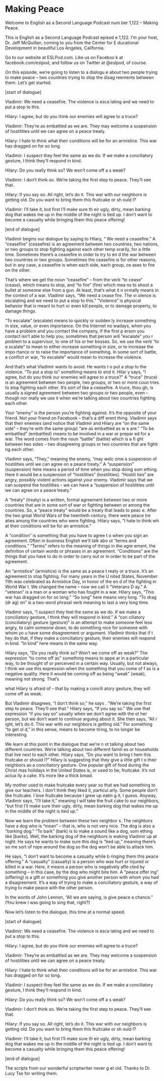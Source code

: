 # Making Peace

Welcome to English as a Second Language Podcast num ber 1,122 – Making Peace.

This is English as a Second Language Podcast episod e 1,122. I’m your host, Dr. Jeff McQuillan, coming to you from the Center for E ducational Development in beautiful Los Angeles, California.

Go to our website at ESLPod.com. Like us on Faceboo k at facebook.com/eslpod, and follow us on Twitter at @eslpod, of course.

On this episode, we’re going to listen to a dialogu e about two people trying to make peace – two countries trying to stop the disag reements between them. Let’s get started.

[start of dialogue]

Vladimir: We need a ceasefire. The violence is esca lating and we need to put a stop to this.

Hilary: I agree, but do you think our enemies will agree to a truce?

Vladimir: They’re as embattled as we are. They may welcome a suspension of hostilities until we can agree on a peace treaty.

Hilary: I hate to think what their conditions will be for an armistice. This war has dragged on for so long.

Vladimir: I suspect they feel the same as we do. If  we make a conciliatory gesture, I think they’ll respond in kind.

Hilary: Do you really think so? We won’t come off a s weak?

Vladimir: I don’t think so. We’re taking the first step to peace. They’ll see that.

Hilary: If you say so. All right, let’s do it. This  war with our neighbors is getting old. Do you want to bring them this fruitcake or sh ould I?

Vladimir: I’ll take it, but first I’ll make sure th eir ugly, dirty, mean barking dog that wakes me up in the middle of the night is tied up. I don’t want to become a casualty while bringing them this peace offering!

 [end of dialogue]

Vladimir begins our dialogue by saying to Hilary, “ We need a ceasefire.” A “ceasefire” (ceasefire) is an agreement between two  countries, two nations, or two groups to stop fighting against each other temp orarily, for a little time. Sometimes there’s a ceasefire in order to try to en d the war between two countries or two groups. Sometimes the ceasefire is  for other reasons, but in any case, a ceasefire is when each side, each group, ce ases to fire on the other.

That’s where we get the noun “ceasefire” – from the  verb “to cease” (cease), which means to stop, and “to fire” (fire) which mea ns to shoot a bullet at someone else from a gun. At least, that’s what it n ormally means in the context of a war. Vladimir says, “We need a cease fire. The vi olence is escalating and we need to put a stop to this.” “Violence” is physical  behavior that is meant to hurt or even kill people, or to damage property, to damage things.

“To escalate” (escalate) means to quickly or sudden ly increase something in size, value, or even importance. On the Internet no wadays, when you have a problem and you contact the company, if the first p erson you contact isn’t able to help you, sometimes that person will “escalate” you r problem to a supervisor, to one of his or her bosses. So, we use the verb “to e scalate” to mean to either increase something in size, or to increase the impo rtance or to raise the importance of something. In some sort of battle, a conflict or war, “to escalate” would mean to increase the violence.

And that’s what Vladimir wants to avoid. He wants t o put a stop to the violence. “To put a stop to” something means to end it. Hilar y says, “I agree, but do you think our enemies will agree to a truce?” A “truce”  (truce) is an agreement between two people, two groups, or two or more coun tries to stop fighting each other. It’s sort of like a ceasefire. A truce, thou gh, is usually a signed agreement between two groups or two people, even – though nor mally we use it when we’re talking about two countries fighting each other.

Your “enemy” is the person you’re fighting against.  It’s the opposite of your friend. Not your friend on Facebook – that’s a diff erent thing. Vladimir says that their enemies (and notice that Vladimir and Hilary are “on the same side” – they’re with the same group) “are as embattled as w e are.” “To be embattled” (embattled) means to be involved in a war or prepar ed for a war. The word comes from the noun “battle” (battle) which is a fi ght between two sides – two disagreeing groups or two countries that are fighti ng each other.

Vladimir says, “They,” meaning the enemy, “may welc ome a suspension of hostilities until we can agree on a peace treaty.” A “suspension” (suspension) here means a period of time when you stop doing som ething. Here it would be a suspension of “hostilities” (hostilities). “Hostili ties” are angry, possibly violent actions against your enemy. Vladimir says that we can suspend the hostilities – we can have a “suspension of hostilities until we can agree on a peace treaty.”

A “treaty” (treaty) is a written, formal agreement between two or more countries that are in some sort of war or fighting between or  among the countries. So, a “peace treaty” would be a treaty that leads to peac e. After the two great World Wars of the twentieth century, there were peace tre aties among the countries who were fighting. Hilary says, “I hate to think wh at their conditions will be for an armistice.”

A “condition” is something that you have to agree t o when you sign an agreement. Often in business English we’ll talk abo ut “terms and conditions.” “Terms” refers to the meaning of things in the agre ement, the definition of certain words or phrases in an agreement. “Conditions” are the things that you have to do in order to carry out or in order to be part of the agreement.

An “armistice” (armistice) is the same as a peace t reaty or a truce. It’s an agreement to stop fighting. For many years in the U nited States, November 11th was celebrated as Armistice Day, in honor of the en d of the fighting in World War I. We changed the name – now we call it “Veterans D ay.” A “veteran” is a man or a woman who has fought in a war. Hilary says, “This  war has dragged on for so long.” “So long” here means very long. “To drag (dr ag) on” is a two-word phrasal verb meaning to last a very long time.

Vladimir says, “I suspect they feel the same as we do. If we make a conciliatory gesture, I think they will respond in kind.” A “con ciliatory (conciliatory) gesture (gesture)” is an attempt to make someone feel less angry, to calm someone down, to do something nice for someone with whom yo u have some disagreement or argument. Vladimir thinks that if t hey do that, if they make a conciliatory gesture, their enemies will respond in  kind. “In kind” here means in the same way.

Hilary says, “Do you really think so? Won’t we come  off as weak?” The expression “to come off as” something means to appe ar in a particular way, to be thought of or perceived in a certain way. Usually, but not always, I think we use this expression when the something that you come of f as is a negative quality. Here it would be coming off as being “weak” (weak),  meaning not strong. That’s

what Hilary is afraid of – that by making a concili atory gesture, they will come off as weak.

But Vladimir disagrees, “I don’t think so,” he says . “We’re taking the first step to peace. They’ll see that.” Hilary says, “If you say so.” We use that expression “if you say so” usually when we don’t agree with the ot her person, but we don’t want to continue arguing about it. She then says, “All r ight, let’s do it. This war with our neighbors is getting old.” For something “to get ol d,” in this sense, means to become tiring, to no longer be interesting.

We learn at this point in the dialogue that we’re n ot talking about two different countries. We’re talking about two different famili es or households that live next to each other. Hilary says, “Do you want to bring t hem this fruitcake or should I?” Hilary is suggesting that they give a little gift t o their neighbors as a conciliatory gesture. One popular gift of food during the Christ mas holidays in the United States is, or used to be, fruitcake. It’s not actua lly a cake. It’s more like a thick bread.

My mother used to make fruitcake every year so that  we had something to give our teachers. I don’t think they liked it, particul arly. Some people don’t like fruitcake. I love fruitcake because I grew up eatin g it, I guess. Anyway, Vladimir says, “I’ll take it,” meaning I will take the fruit cake to our neighbors, “but first I’ll make sure their ugly, dirty, mean barking dog that wakes me up in the middle of the night is tied up.”

Now we learn the problem between these two neighbor s. The neighbors have a dog who is “mean” – that is, who is not very nice. The dog is also a “barking dog.” “To bark” (bark) is to make a sound like a dog, som ething like [barks]. Well, the barking dog of the neighbors is waking Vladimir up at night. He says he wants to make sure this dog is “tied up,” meaning there’s so me sort of rope around the dog so the dog won’t be able to attack him.

He says, “I don’t want to become a casualty while b ringing them this peace offering.” A “casualty” (casualty) is a person who was hurt or injured or killed in a war. Here, it means a person who is negatively affe cted by something – in this case, by the dog who might bite him. A “peace offer ing” (offering) is a gift or something you give another person with whom you had  a disagreement. It’s a way of trying to make a conciliatory gesture, a way  of trying to make peace with the other person.

In the words of John Lennon, “All we are saying, is  give peace a chance.” (You knew I was going to sing that, right?)

 Now let’s listen to the dialogue, this time at a normal speed.

[start of dialogue]

Vladimir: We need a ceasefire. The violence is esca lating and we need to put a stop to this.

Hilary: I agree, but do you think our enemies will agree to a truce?

Vladimir: They’re as embattled as we are. They may welcome a suspension of hostilities until we can agree on a peace treaty.

Hilary: I hate to think what their conditions will be for an armistice. This war has dragged on for so long.

Vladimir: I suspect they feel the same as we do. If  we make a conciliatory gesture, I think they’ll respond in kind.

Hilary: Do you really think so? We won’t come off a s weak?

Vladimir: I don’t think so. We’re taking the first step to peace. They’ll see that.

Hilary: If you say so. All right, let’s do it. This  war with our neighbors is getting old. Do you want to bring them this fruitcake or sh ould I?

Vladimir: I’ll take it, but first I’ll make sure th eir ugly, dirty, mean barking dog that wakes me up in the middle of the night is tied up. I don’t want to become a casualty while bringing them this peace offering!

[end of dialogue]

The scripts from our wonderful scriptwriter never g et old. Thanks to Dr. Lucy Tse for writing them.



